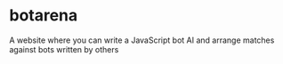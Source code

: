 botarena
=========

A website where you can write a JavaScript bot AI and arrange matches against bots written by others
